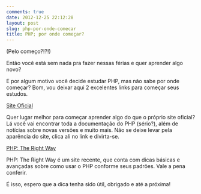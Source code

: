```yaml
---
comments: true
date: 2012-12-25 22:12:28
layout: post
slug: php-por-onde-comecar
title: PHP; por onde começar?
---
```


(Pelo começo?!?!)

Então você está sem nada pra fazer nessas férias e quer aprender algo novo?

E por algum motivo você decide estudar PHP, mas não sabe por onde começar? Bom, vou deixar aqui 2 excelentes links para começar seus estudos.

<!-- more -->

[Site Oficial](http://php.net)

Quer lugar melhor para começar aprender algo do que o próprio site oficial? Lá você vai encontrar toda a documentação do PHP (sério?), além de notícias sobre novas versões e muito mais. Não se deixe levar pela aparência do site, clica ali no link e divirta-se.

[PHP: The Right Way](http://phptherightway.com)

PHP: The Right Way é um site recente, que conta com dicas básicas e avançadas sobre como usar o PHP conforme seus padrões. Vale a pena conferir.



É isso, espero que a dica tenha sido útil, obrigado e até a próxima!





